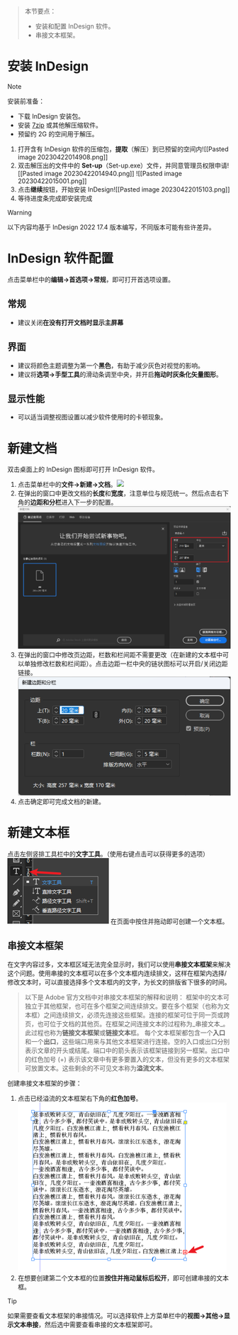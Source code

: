 > 本节要点：
> - 安装和配置 InDesign 软件。
> - 串接文本框架。

# 安装 InDesign
> [!note]
> 安装前准备：
> - 下载 InDesign 安装包。
> - 安装 [7zip](https://www.7-zip.org/) 或其他解压缩软件。
> - 预留约 2G 的空间用于解压。

1. 打开含有 InDesign 软件的压缩包，**提取**（解压）到已预留的空间内![[Pasted image 20230422014908.png]]
2. 双击解压出的文件中的 **Set-up**（Set-up.exe）文件，并同意管理员权限申请![[Pasted image 20230422014940.png]] ![[Pasted image 20230422015001.png]]
3. 点击**继续**按钮，开始安装 InDesign![[Pasted image 20230422015103.png]]
4. 等待进度条完成即安装完成

> [!Warning]
> 以下内容均基于 InDesign 2022 17.4 版本编写，不同版本可能有些许差异。

# InDesign 软件配置
点击菜单栏中的**编辑->首选项->常规**，即可打开首选项设置。
## 常规
- 建议关闭**在没有打开文档时显示主屏幕**
## 界面
- 建议将颜色主题调整为第一个**黑色**，有助于减少灰色对视觉的影响。
- 建议将**选项->手型工具**的滑动条调至中央，并开启**拖动时灰条化矢量图形**。
## 显示性能
- 可以适当调整视图设置以减少软件使用时的卡顿现象。

# 新建文档
双击桌面上的 InDesign 图标即可打开 InDesign 软件。
1. 点击菜单栏中的**文件->新建->文档**。![](Pasted%20image%2020230501163537.png)
2. 在弹出的窗口中更改文档的**长度**和**宽度**，注意单位与规范统一。然后点击右下角的**边距和分栏**进入下一步的配置。![](../assets/Pasted%20image%2020230501163742.png)
3. 在弹出的窗口中修改页边距，栏数和栏间距不需要更改（在新建的文本框中可以单独修改栏数和栏间距）。点击边距一栏中央的链状图标可以开启/关闭边距链接。![](../assets/Pasted%20image%2020230501164027.png)
4. 点击确定即可完成文档的新建。

# 新建文本框
点击左侧竖排工具栏中的**文字工具**。（使用右键点击可以获得更多的选项）![](../assets/Pasted%20image%2020230501165030.png)
在页面中按住并拖动即可创建一个文本框。
## 串接文本框架
在文字内容过多，文本框区域无法完全显示时，我们可以使用**串接文本框架**来解决这个问题。使用串接的文本框可以在多个文本框内连续排文，这样在框架内选择/修改文本时，可以直接选择多个文本框内的文字，为长文的排版省下很多的时间。

> 以下是 Adobe 官方文档中对串接文本框架的解释和说明：
> 框架中的文本可独立于其他框架，也可在多个框架之间连续排文。要在多个框架（也称为文本框）之间连续排文，必须先连接这些框架。连接的框架可位于同一页或跨页，也可位于文档的其他页。在框架之间连接文本的过程称为_串接文本_。此过程也称为**链接文本框架**或**链接文本**框。
> 每个文本框架都包含一个**入口**和一个**出口**，这些端口用来与其他文本框架进行连接。空的入口或出口分别表示文章的开头或结尾。端口中的箭头表示该框架链接到另一框架。出口中的红色加号 (+) 表示该文章中有更多要置入的文本，但没有更多的文本框架可放置文本。这些剩余的不可见文本称为**溢流文本**。

创建串接文本框架的步骤：
1. 点击已经溢流的文本框架右下角的**红色加号**。![](../assets/Pasted%20image%2020230501170410.png)
2. 在想要创建第二个文本框的位置**按住并拖动鼠标后松开**，即可创建串接的文本框。

> [!Tip]
> 如果需要查看文本框架的串接情况。可以选择软件上方菜单栏中的**视图->其他->显示文本串接**，然后选中需要查看串接的文本框架即可。

